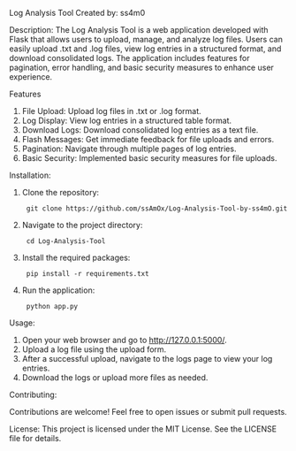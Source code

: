 Log Analysis Tool
Created by: ss4m0

Description:
The Log Analysis Tool is a web application developed with Flask that allows users to upload, manage, and analyze log files. Users can easily upload .txt and .log files, view log entries in a structured format, and download consolidated logs. The application includes features for pagination, error handling, and basic security measures to enhance user experience.

Features
1. File Upload: Upload log files in .txt or .log format.
2. Log Display: View log entries in a structured table format.
3. Download Logs: Download consolidated log entries as a text file.
4. Flash Messages: Get immediate feedback for file uploads and errors.
5. Pagination: Navigate through multiple pages of log entries.
6. Basic Security: Implemented basic security measures for file uploads.

Installation:

1. Clone the repository:

        git clone https://github.com/ssAmOx/Log-Analysis-Tool-by-ss4mO.git

2. Navigate to the project directory:

        cd Log-Analysis-Tool

3. Install the required packages:

        pip install -r requirements.txt

4. Run the application:

        python app.py

Usage:

1. Open your web browser and go to http://127.0.0.1:5000/.
2. Upload a log file using the upload form.
3. After a successful upload, navigate to the logs page to view your log entries.
4. Download the logs or upload more files as needed.

Contributing:

Contributions are welcome! Feel free to open issues or submit pull requests.

License:
      This project is licensed under the MIT License. See the LICENSE file for details.
